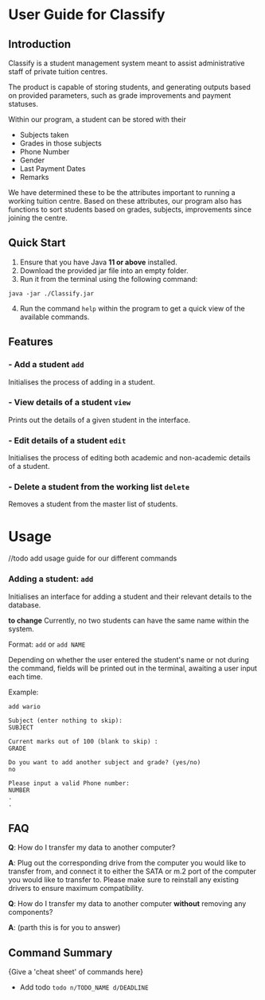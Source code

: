 # User Guide for **Classify**

## Introduction

Classify is a student management system meant to assist administrative staff of private tuition centres. 

The product is capable of storing students, and generating outputs based on provided parameters, such as grade improvements and payment statuses.

Within our program, a student can be stored with their 
- Subjects taken
- Grades in those subjects
- Phone Number
- Gender
- Last Payment Dates 
- Remarks

We have determined these to be the attributes important to running a working tuition centre. Based on these attributes, our program also has functions to sort students based on grades, subjects, improvements since joining the centre.

## Quick Start

1. Ensure that you have Java __11 or above__ installed.
2. Download the provided jar file into an empty folder. 
3. Run it from the terminal using the following command:
```
java -jar ./Classify.jar
```

4. Run the command ```help``` within the program to get a quick view of the available commands.

## Features 

### - Add a student `add`

Initialises the process of adding in a student. 

### - View details of a student `view`

Prints out the details of a given student in the interface.

### - Edit details of a student `edit`

Initialises the process of editing both academic and non-academic details of a student.

### - Delete a student from the working list `delete`

Removes a student from the master list of students. 



# Usage
//todo add usage guide for our different commands

### Adding a student: `add`
Initialises an interface for adding a student and their relevant details to the database.

**to change**
Currently, no two students can have the same name within the system.

Format: `add` or `add NAME`

Depending on whether the user entered the student's name or not during the command, fields will be printed out in the terminal, awaiting a user input each time.

Example: 
``` 
add wario

Subject (enter nothing to skip): 
SUBJECT

Current marks out of 100 (blank to skip) : 
GRADE

Do you want to add another subject and grade? (yes/no) 
no

Please input a valid Phone number: 
NUMBER
.
.
```

## FAQ

**Q**: How do I transfer my data to another computer? 

**A**: Plug out the corresponding drive from the computer you would like to transfer from, and connect it to either the SATA or m.2 port of the computer you would like to transfer to. Please make sure to reinstall any existing drivers to ensure maximum compatibility.

**Q**: How do I transfer my data to another computer **without** removing any components?

**A**: (parth this is for you to answer)

## Command Summary

{Give a 'cheat sheet' of commands here}

* Add todo `todo n/TODO_NAME d/DEADLINE`
